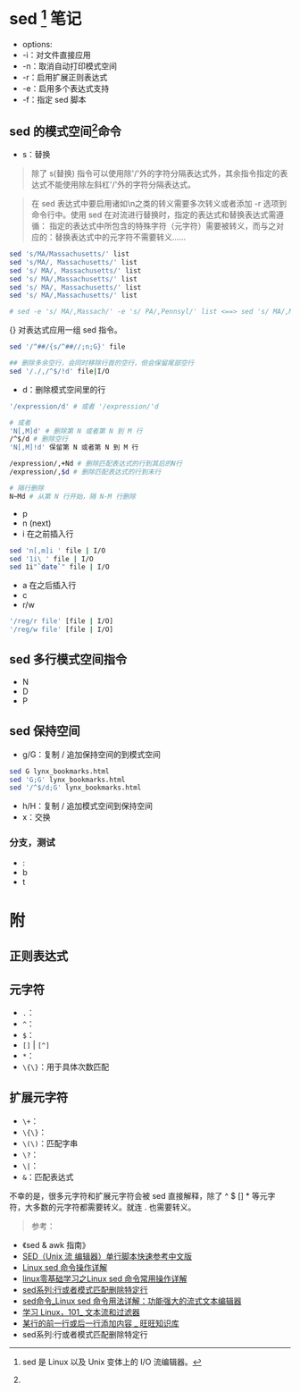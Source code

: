 # sed [^sed] 笔记

[^sed]: sed 是 Linux 以及 Unix 变体上的 I/O 流编辑器。

+ options:
 + -i：对文件直接应用
 + -n：取消自动打印模式空间
 + -r：启用扩展正则表达式
 + -e：启用多个表达式支持
 + -f：指定 sed 脚本

## sed 的模式空间[^model_space]命令

[^model_space]: 

+ s：替换

> 除了 s(替换) 指令可以使用除'/'外的字符分隔表达式外，其余指令指定的表达式不能使用除左斜杠'/'外的字符分隔表达式。

> 在 sed 表达式中要启用诸如\n之类的转义需要多次转义或者添加 -r 选项到命令行中。使用 sed 在对流进行替换时，指定的表达式和替换表达式需遵循： 指定的表达式中所包含的特殊字符（元字符）需要被转义，而与之对应的：替换表达式中的元字符不需要转义……

```Bash
sed 's/MA/Massachusetts/' list 
sed 's/MA/, Massachusetts/' list 
sed 's/ MA/, Massachusetts/' list 
sed 's/ MA/,Massachusetts/' list 
sed 's/ MA/, Massachusetts/' list 
sed 's/ MA/,Massachusetts/' list 

# sed -e 's/ MA/,Massach/' -e 's/ PA/,Pennsyl/' list <==> sed 's/ MA/,Massach/;s/ PA/,Pennsyl/' list

```

{} 对表达式应用一组 sed 指令。

```Bash
sed '/^##/{s/^##//;n;G}' file
```

```Bash
## 删除多余空行，会同时移除行首的空行，但会保留尾部空行
sed '/./,/^$/!d' file|I/O
```


+ d：删除模式空间里的行

```Bash
'/expression/d' # 或者 '/expression/'d

# 或者
'N[,M]d' # 删除第 N 或者第 N 到 M 行
/^$/d # 删除空行
'N[,M]!d' 保留第 N 或者第 N 到 M 行

/expression/,+Nd # 删除匹配表达式的行到其后的N行
/expression/,$d # 删除匹配表达式的行到末行

# 隔行删除
N~Md # 从第 N 行开始，隔 N-M 行删除
```
+ p
+ n (next)
+ i  在之前插入行

```Bash
sed 'n[,m]i ' file | I/O
sed '1i\ ' file | I/O
sed 1i"`date`" file | I/O
```

+ a 在之后插入行
+ c
+ r/w

```Bash
'/reg/r file' [file | I/O]
'/reg/w file' [file | I/O]
```

## sed 多行模式空间指令
+ N
+ D
+ P

## sed 保持空间

+ g/G：复制 / 追加保持空间的到模式空间

```Bash
sed G lynx_bookmarks.html 
sed 'G;G' lynx_bookmarks.html 
sed '/^$/d;G' lynx_bookmarks.html 
```

+ h/H：复制 / 追加模式空间到保持空间
+ x：交换

### 分支，测试
+ :
+ b
+ t

# 附
## 正则表达式
## 元字符
+ `.`：
+ `^`：
+ `$`：
+ `[]` | `[^]`
+ `*`：
+ `\{\}`：用于具体次数匹配

## 扩展元字符
+ `\+`：
+ `\{\}`：
+ `\(\)`：匹配字串
+ `\?`：
+ `\|`：
+ `&`：匹配表达式
 
 不幸的是，很多元字符和扩展元字符会被 sed 直接解释，除了 ^ $ [] * 等元字符，大多数的元字符都需要转义。就连 . 也需要转义。


> 参考：

+ 《sed & awk 指南》
+ [SED（Unix 流 编辑器）单行脚本快速参考中文版](http://sed.sourceforge.net/sed1line_zh-CN.html)
+ [Linux sed 命令操作详解](https://www.linuxidc.com/Linux/2017-05/144214.htm)
+ [linux零基础学习之Linux sed 命令常用操作详解](http://blog.51cto.com/12306609/2060245)
+ [sed系列:行或者模式匹配删除特定行](http://www.cnblogs.com/eustoma/p/5452794.html)
+ [sed命令_Linux sed 命令用法详解：功能强大的流式文本编辑器](http://man.linuxde.net/sed#%E8%BF%BD%E5%8A%A0%EF%BC%88%E8%A1%8C%E4%B8%8B%EF%BC%89%EF%BC%9Aa\%E5%91%BD%E4%BB%A4)
+ [学习 Linux，101_ 文本流和过滤器](http://www.ibm.com/developerworks/cn/linux/l-lpic1-103-2/index.html)
+ [某行的前一行或后一行添加内容 _ 旺旺知识库](http://www.toxingwang.com/linux-unix/linux-basic/2721.html)
+ sed系列:行或者模式匹配删除特定行
